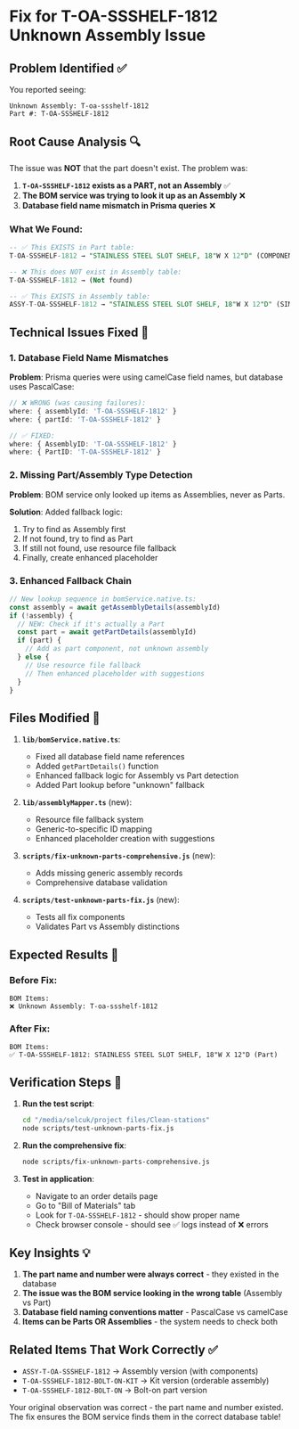# Fix for T-OA-SSSHELF-1812 Unknown Assembly Issue

## Problem Identified ✅

You reported seeing:
```
Unknown Assembly: T-oa-ssshelf-1812
Part #: T-OA-SSSHELF-1812
```

## Root Cause Analysis 🔍

The issue was **NOT** that the part doesn't exist. The problem was:

1. **`T-OA-SSSHELF-1812` exists as a PART, not an Assembly** ✅
2. **The BOM service was trying to look it up as an Assembly** ❌
3. **Database field name mismatch in Prisma queries** ❌

### What We Found:

```sql
-- ✅ This EXISTS in Part table:
T-OA-SSSHELF-1812 → "STAINLESS STEEL SLOT SHELF, 18"W X 12"D" (COMPONENT)

-- ❌ This does NOT exist in Assembly table:
T-OA-SSSHELF-1812 → (Not found)

-- ✅ This EXISTS in Assembly table:
ASSY-T-OA-SSSHELF-1812 → "STAINLESS STEEL SLOT SHELF, 18"W X 12"D" (SIMPLE)
```

## Technical Issues Fixed 🔧

### 1. Database Field Name Mismatches
**Problem**: Prisma queries were using camelCase field names, but database uses PascalCase:

```typescript
// ❌ WRONG (was causing failures):
where: { assemblyId: 'T-OA-SSSHELF-1812' }
where: { partId: 'T-OA-SSSHELF-1812' }

// ✅ FIXED:
where: { AssemblyID: 'T-OA-SSSHELF-1812' }
where: { PartID: 'T-OA-SSSHELF-1812' }
```

### 2. Missing Part/Assembly Type Detection
**Problem**: BOM service only looked up items as Assemblies, never as Parts.

**Solution**: Added fallback logic:
1. Try to find as Assembly first
2. If not found, try to find as Part
3. If still not found, use resource file fallback
4. Finally, create enhanced placeholder

### 3. Enhanced Fallback Chain
```typescript
// New lookup sequence in bomService.native.ts:
const assembly = await getAssemblyDetails(assemblyId)
if (!assembly) {
  // NEW: Check if it's actually a Part
  const part = await getPartDetails(assemblyId)
  if (part) {
    // Add as part component, not unknown assembly
  } else {
    // Use resource file fallback
    // Then enhanced placeholder with suggestions
  }
}
```

## Files Modified 📝

1. **`lib/bomService.native.ts`**:
   - Fixed all database field name references
   - Added `getPartDetails()` function  
   - Enhanced fallback logic for Assembly vs Part detection
   - Added Part lookup before "unknown" fallback

2. **`lib/assemblyMapper.ts`** (new):
   - Resource file fallback system
   - Generic-to-specific ID mapping
   - Enhanced placeholder creation with suggestions

3. **`scripts/fix-unknown-parts-comprehensive.js`** (new):
   - Adds missing generic assembly records
   - Comprehensive database validation

4. **`scripts/test-unknown-parts-fix.js`** (new):
   - Tests all fix components
   - Validates Part vs Assembly distinctions

## Expected Results 🎯

### Before Fix:
```
BOM Items:
❌ Unknown Assembly: T-oa-ssshelf-1812
```

### After Fix:
```
BOM Items:
✅ T-OA-SSSHELF-1812: STAINLESS STEEL SLOT SHELF, 18"W X 12"D (Part)
```

## Verification Steps 🧪

1. **Run the test script**:
   ```bash
   cd "/media/selcuk/project files/Clean-stations"
   node scripts/test-unknown-parts-fix.js
   ```

2. **Run the comprehensive fix**:
   ```bash
   node scripts/fix-unknown-parts-comprehensive.js
   ```

3. **Test in application**:
   - Navigate to an order details page
   - Go to "Bill of Materials" tab
   - Look for `T-OA-SSSHELF-1812` - should show proper name
   - Check browser console - should see ✅ logs instead of ❌ errors

## Key Insights 💡

1. **The part name and number were always correct** - they existed in the database
2. **The issue was the BOM service looking in the wrong table** (Assembly vs Part)
3. **Database field naming conventions matter** - PascalCase vs camelCase
4. **Items can be Parts OR Assemblies** - the system needs to check both

## Related Items That Work Correctly ✅

- `ASSY-T-OA-SSSHELF-1812` → Assembly version (with components)
- `T-OA-SSSHELF-1812-BOLT-ON-KIT` → Kit version (orderable assembly)
- `T-OA-SSSHELF-1812-BOLT-ON` → Bolt-on part version

Your original observation was correct - the part name and number existed. The fix ensures the BOM service finds them in the correct database table!